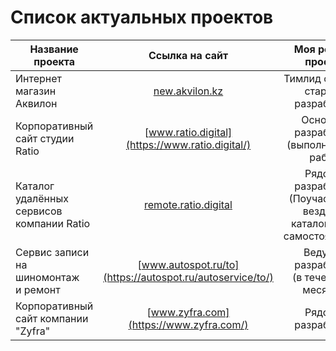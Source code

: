 # Список актуальных проектов


| Название проекта  | Ссылка на сайт | Моя роль на проекте | Подробнее |
| ----------------------------------------- |:---------------------------------------------------------:| :-----------------------------------------------------------------------------:| -----:|
| Интернет магазин Аквилон                  | [new.akvilon.kz](https://new.akvilon.kz/)                 | Тимлид фронта и старший разработчик                                            | тык   |
| Корпоративный сайт студии Ratio           | [www.ratio.digital](https://www.ratio.digital/)           | Основной разработчик <br> (выполнил 90% работ)                                 | тык   |
| Каталог удалённых сервисов компании Ratio | [remote.ratio.digital](https://remote.ratio.digital/)     | Рядовой разработчик <br> (Поучаствовал везде, но каталог делал самостоятельно) | тык   |
| Сервис записи на шиномонтаж <br> и ремонт | [www.autospot.ru/to](https://autospot.ru/autoservice/to/) | Ведуший разработчик <br> (в течении 4х месяцев)                                | тык   |
| Корпоративный сайт компании "Zyfra"       | [www.zyfra.com](https://www.zyfra.com/)                   | Рядовой разработчик                                                            | тык   |